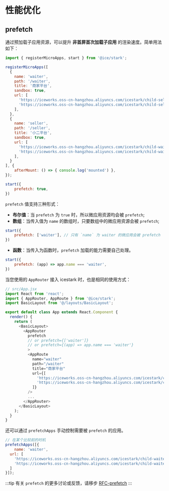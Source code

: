 # 性能优化

## prefetch

通过预加载子应用资源，可以提升 **非首屏首次加载子应用** 的渲染速度。简单用法如下：

```js
import { registerMicroApps, start } from '@ice/stark';

registerMicroApps([
  {
    name: 'waiter',
   	path: '/waiter',
    title: '商家平台',
    sandbox: true,
    url: [
      'https://iceworks.oss-cn-hangzhou.aliyuncs.com/icestark/child-seller-react/build/js/index.js',
      'https://iceworks.oss-cn-hangzhou.aliyuncs.com/icestark/child-seller-react/build/css/index.css',
    ],
  },
  {
    name: 'seller',
   	path: '/seller',
    title: '小二平台',
    sandbox: true,
    url: [
      'https://iceworks.oss-cn-hangzhou.aliyuncs.com/icestark/child-waiter-vue/dist/js/app.js',
      'https://iceworks.oss-cn-hangzhou.aliyuncs.com/icestark/child-waiter-vue/dist/css/app.css',
    ],
  }
], {
	afterMount: () => { console.log('mounted') },
});

start({
	prefetch: true,
})
```

`prefetch` 值支持三种形式：

+ **布尔值**：当 `prefetch` 为 `true` 时，所以微应用资源均会被 `prefetch`;
+ **数组**：当传入值为 `name` 的数组时，只要数组中的微应用资源会被 `prefetch`;

```js
start({
	prefetch: ['waiter'], // 只有 `name` 为 waiter 的微应用会被 prefetch
})
```

+ **函数**：当传入为函数时，`prefetch` 加载的能力需要自己处理。

```js
start({
	prefetch: (app) => app.name === 'waiter',
})
```

当您使用的 `AppRouter` 接入 icestark 时，也是相同的使用方式：

```js
// src/App.jsx
import React from 'react';
import { AppRouter, AppRoute } from '@ice/stark';
import BasicLayout from '@/layouts/BasicLayout';

export default class App extends React.Component {
  render() {
    return (
      <BasicLayout>
        <AppRouter
          prefetch
          // or prefetch={['waiter']}
          // or prefetch={(app) => app.name === 'waiter'}
          >
          <AppRoute
            name="waiter"
            path="/waiter"
            title="商家平台"
            url={[
              'https://iceworks.oss-cn-hangzhou.aliyuncs.com/icestark/child-waiter-vue/dist/js/app.js',
              'https://iceworks.oss-cn-hangzhou.aliyuncs.com/icestark/child-waiter-vue/dist/css/app.css',
            ]}
          />
          ...
        </AppRouter>
      </BasicLayout>
    );
  }
}
```

还可以通过 `prefetchApps` 手动控制需要被 `prefetch` 的应用。

```js
// 在某个比较前的时机
prefetchApps([{
	name: 'waiter',
  url: [
    'https://iceworks.oss-cn-hangzhou.aliyuncs.com/icestark/child-waiter-vue/dist/js/app.js',
    'https://iceworks.oss-cn-hangzhou.aliyuncs.com/icestark/child-waiter-vue/dist/css/app.css',
  ]
}]);
```

:::tip
有关 <code>prefetch</code> 的更多讨论或反馈，请移步 <a href="https://github.com/ice-lab/icestark/issues/188">RFC-prefetch</a>
:::




